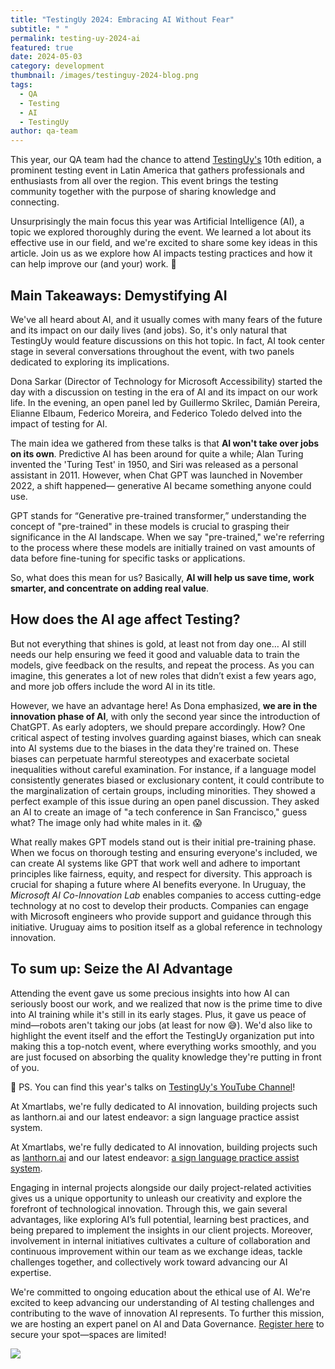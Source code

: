 ```yaml
---
title: "TestingUy 2024: Embracing AI Without Fear"
subtitle: " "
permalink: testing-uy-2024-ai
featured: true
date: 2024-05-03
category: development
thumbnail: /images/testinguy-2024-blog.png
tags:
  - QA
  - Testing
  - AI
  - TestingUy
author: qa-team
---
```

This year, our QA team had the chance to attend [TestingUy's](https://testinguy.org/) 10th edition, a prominent testing event in Latin America that gathers professionals and enthusiasts from all over the region. This event brings the testing community together with the purpose of sharing knowledge and connecting.

Unsurprisingly the main focus this year was Artificial Intelligence (AI), a topic we explored thoroughly during the event. We learned a lot about its effective use in our field, and we're excited to share some key ideas in this article. Join us as we explore how AI impacts testing practices and how it can help improve our (and your) work. 🚀

## Main Takeaways: Demystifying AI

We've all heard about AI, and it usually comes with many fears of the future and its impact on our daily lives (and jobs). So, it's only natural that TestingUy would feature discussions on this hot topic. In fact, AI took center stage in several conversations throughout the event, with two panels dedicated to exploring its implications.

Dona Sarkar (Director of Technology for Microsoft Accessibility) started the day with a discussion on testing in the era of AI and its impact on our work life. In the evening, an open panel led by Guillermo Skrilec, Damián Pereira, Elianne Elbaum, Federico Moreira, and Federico Toledo delved into the impact of testing for AI.

The main idea we gathered from these talks is that **AI won't take over jobs on its own**. Predictive AI has been around for quite a while; Alan Turing invented the 'Turing Test' in 1950, and Siri was released as a personal assistant in 2011. However, when Chat GPT was launched in November 2022, a shift happened— generative AI became something anyone could use.

GPT stands for “Generative pre-trained transformer,” understanding the concept of "pre-trained" in these models is crucial to grasping their significance in the AI landscape. When we say "pre-trained," we're referring to the process where these models are initially trained on vast amounts of data before fine-tuning for specific tasks or applications.

So, what does this mean for us? Basically, **AI will help us save time, work smarter, and concentrate on adding real value**.

## How does the AI age affect Testing?

But not everything that shines is gold, at least not from day one… AI still needs our help ensuring we feed it good and valuable data to train the models, give feedback on the results, and repeat the process. As you can imagine, this generates a lot of new roles that didn’t exist a few years ago, and more job offers include the word AI in its title.

However, we have an advantage here! As Dona emphasized, **we are in the innovation phase of AI**, with only the second year since the introduction of ChatGPT. As early adopters, we should prepare accordingly. How? One critical aspect of testing involves guarding against biases, which can sneak into AI systems due to the biases in the data they're trained on. These biases can perpetuate harmful stereotypes and exacerbate societal inequalities without careful examination. For instance, if a language model consistently generates biased or exclusionary content, it could contribute to the marginalization of certain groups, including minorities. They showed a perfect example of this issue during an open panel discussion. They asked an AI to create an image of "a tech conference in San Francisco," guess what? The image only had white males in it. 😱

What really makes GPT models stand out is their initial pre-training phase. When we focus on thorough testing and ensuring everyone's included, we can create AI systems like GPT that work well and adhere to important principles like fairness, equity, and respect for diversity. This approach is crucial for shaping a future where AI benefits everyone. In Uruguay, the *Microsoft AI Co-Innovation Lab* enables companies to access cutting-edge technology at no cost to develop their products. Companies can engage with Microsoft engineers who provide support and guidance through this initiative. Uruguay aims to position itself as a global reference in technology innovation.

## To sum up: Seize the AI Advantage

Attending the event gave us some precious insights into how AI can seriously boost our work, and we realized that now is the prime time to dive into AI training while it's still in its early stages. Plus, it gave us peace of mind—robots aren't taking our jobs (at least for now 😅). We'd also like to highlight the event itself and the effort the TestingUy organization put into making this a top-notch event, where everything works smoothly, and you are just focused on absorbing the quality knowledge they're putting in front of you.

👀﻿ PS. You can find this year's talks on [TestingUy's YouTube Channel](https://www.youtube.com/c/TestingUy)!

At Xmartlabs, we're fully dedicated to AI innovation, building projects such as lanthorn.ai and our latest endeavor: a sign language practice assist system.

At Xmartlabs, we're fully dedicated to AI innovation, building projects such as [lanthorn.ai](http://lanthorn.ai/) and our latest endeavor: [a sign language practice assist system](https://blog.xmartlabs.com/blog/machine-learning-sign-language-recognition/).

Engaging in internal projects alongside our daily project-related activities gives us a unique opportunity to unleash our creativity and explore the forefront of technological innovation. Through this, we gain several advantages, like exploring AI’s full potential, learning best practices, and being prepared to implement the insights in our client projects. Moreover, involvement in internal initiatives cultivates a culture of collaboration and continuous improvement within our team as we exchange ideas, tackle challenges together, and collectively work toward advancing our AI expertise.

We're committed to ongoing education about the ethical use of AI. We're excited to keep advancing our understanding of AI testing challenges and contributing to the wave of innovation AI represents. To further this mission, we are hosting an expert panel on AI and Data Governance. [Register here](https://lu.ma/wuajojk8) to secure your spot—spaces are limited!

![](/images/linkedin-google-forms-1.2.png)
